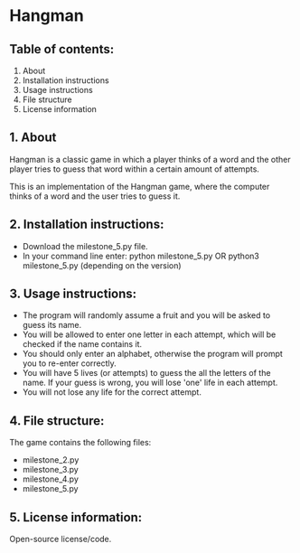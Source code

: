 # Hangman

## Table of contents:
1. About
2. Installation instructions
3. Usage instructions
4. File structure
5. License information

## 1. About

Hangman is a classic game in which a player thinks of a word and the other player tries to guess that word within a certain amount of attempts.

This is an implementation of the Hangman game, where the computer thinks of a word and the user tries to guess it. 

## 2. Installation instructions:

- Download the milestone_5.py file.
- In your command line enter: python milestone_5.py OR python3 milestone_5.py (depending on the version)

## 3. Usage instructions:

- The program will randomly assume a fruit and you will be asked to guess its name.
- You will be allowed to enter one letter in each attempt, which will be checked if the name contains it.
- You should only enter an alphabet, otherwise the program will prompt you to re-enter correctly.
- You will have 5 lives (or attempts) to guess the all the letters of the name. If your guess is wrong, you will lose 'one' life in each attempt.
- You will not lose any life for the correct attempt.

## 4. File structure:

The game contains the following files:
- milestone_2.py
- milestone_3.py
- milestone_4.py
- milestone_5.py

## 5. License information:

Open-source license/code.
